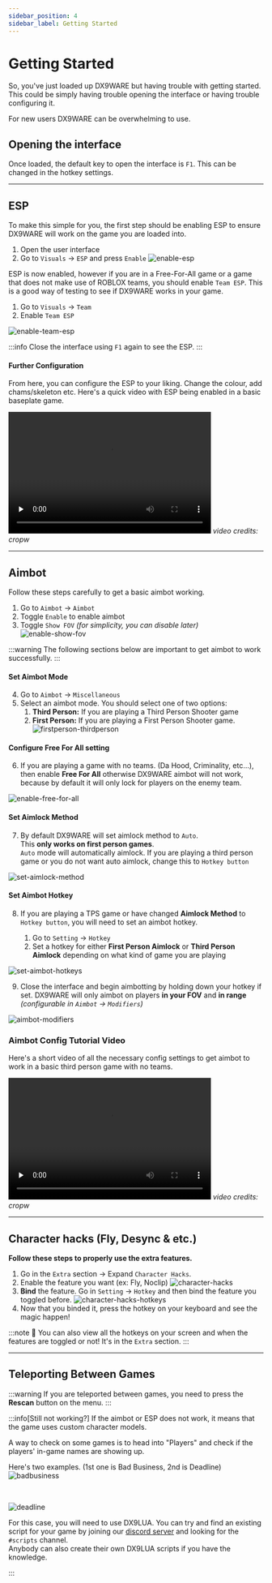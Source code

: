 ```yaml
---
sidebar_position: 4
sidebar_label: Getting Started
---
```


# Getting Started

So, you've just loaded up DX9WARE but having trouble with getting started. This could be simply having trouble opening the interface or having trouble configuring it.

For new users DX9WARE can be overwhelming to use.


## Opening the interface

Once loaded, the default key to open the interface is `F1`.
This can be changed in the hotkey settings.

---

## ESP

To make this simple for you, the first step should be enabling ESP to ensure DX9WARE will work on the game you are loaded into.

1. Open the user interface
2. Go to `Visuals` -> `ESP` and press `Enable` ![enable-esp](/img/dx9ware/enable-esp.png)


ESP is now enabled, however if you are in a Free-For-All game or a game that does not make use of ROBLOX teams, you should enable `Team ESP`. This is a good way of testing to see if DX9WARE works in your game.

1. Go to `Visuals` -> `Team`
2. Enable `Team ESP`

![enable-team-esp](/img/dx9ware/enable-team-esp.png)

:::info
Close the interface using `F1` again to see the ESP.
:::

#### Further Configuration

From here, you can configure the ESP to your liking. Change the colour, add chams/skeleton etc. Here's a quick video with ESP being enabled in a basic baseplate game.

<video src="/video/dx9ware/esp-config.mp4" Width="400" height="240" controls preload="none"></video>
_video credits: cropw_

---

## Aimbot

Follow these steps carefully to get a basic aimbot working.

1. Go to `Aimbot` -> `Aimbot`
2. Toggle `Enable` to enable aimbot
3. Toggle `Show FOV` _(for simplicity, you can disable later)_
![enable-show-fov](/img/dx9ware/enable-show-fov.png)



:::warning
The following sections below are important to get aimbot to work successfully.
:::

#### Set Aimbot Mode

4. Go to `Aimbot` -> `Miscellaneous`
5. Select an aimbot mode. You should select one of two options:
   1. **Third Person:** If you are playing a Third Person Shooter game
   2. **First Person:** If you are playing a First Person Shooter game.
![firstperson-thirdperson](/img/dx9ware/firstperson-thirdperson.png)



#### Configure Free For All setting

6. If you are playing a game with no teams. (Da Hood, Criminality, etc...), then enable **Free For All** otherwise DX9WARE aimbot will not work, because by default it will only lock for players on the enemy team.

![enable-free-for-all](/img/dx9ware/enable-free-for-all.png)

#### Set Aimlock Method

7. By default DX9WARE will set aimlock method to `Auto`.<br/>
   This **only works on first person games**.<br/>
   `Auto` mode will automatically aimlock. If you are playing a third person game or you do not want auto aimlock, change this to `Hotkey button`

![set-aimlock-method](/img/dx9ware/set-aimlock-method.png)


#### Set Aimbot Hotkey

8. If you are playing a TPS game or have changed **Aimlock Method** to `Hotkey button`, you will need to set an aimbot hotkey.

   1. Go to `Setting` -> `Hotkey`
   2. Set a hotkey for either **First Person Aimlock** or **Third Person Aimlock** depending on what kind of game you are playing

![set-aimbot-hotkeys](/img/dx9ware/set-aimbot-hotkeys.png)

9. Close the interface and begin aimbotting by holding down your hotkey if set. DX9WARE will only aimbot on players **in your FOV** and **in range** _(configurable in `Aimbot` -> `Modifiers`)_

![aimbot-modifiers](/img/dx9ware/aimbot-modifiers.png)

### Aimbot Config Tutorial Video

Here's a short video of all the necessary config settings to get aimbot to work in a basic third person game with no teams.

<video src="/video/dx9ware/aimbot-config.mp4" Width="400" height="240" controls preload="none"></video>
_video credits: cropw_

---

## Character hacks (Fly, Desync & etc.)

**Follow these steps to properly use the extra features.**

1. Go in the `Extra` section -> Expand `Character Hacks`. 
2. Enable the feature you want (ex: Fly, Noclip) 
![character-hacks](/img/dx9ware/character-hacks.png)
3. **Bind** the feature. Go in `Setting` -> `Hotkey` and then bind the feature you toggled before.
![character-hacks-hotkeys](/img/dx9ware/character-hacks-hotkeys.png)
4. Now that you binded it, press the hotkey on your keyboard and see the magic happen! 

:::note
💭 You can also view all the hotkeys on your screen and when the features are toggled or not! It's in the `Extra` section.
:::

---

## Teleporting Between Games
:::warning
If you are teleported between games, you need to press the **Rescan** button on the menu. 
:::

:::info[Still not working?]
If the aimbot or ESP does not work, it means that the game uses custom character models.

A way to check on some games is to head into "Players" and check if the players' in-game names are showing up.

Here's two examples. (1st one is Bad Business, 2nd is Deadline)
![badbusiness](/img/dx9ware/players-tab-bad-business.png)

<br/>

![deadline](/img/dx9ware/players-tab-deadline.png)

For this case, you will need to use DX9LUA.
You can try and find an existing script for your game by joining our [discord server](https://cultofintellect.com/discord) and looking for the `#scripts` channel.<br/>
Anybody can also create their own DX9LUA scripts if you have the knowledge.

:::
